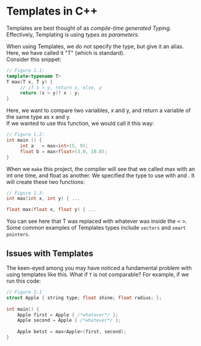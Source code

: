 # Templates in C++

Templates are best thought of as _compile-time generated Typing_.
Effectively, Templating is using _types as parameters_. 

When using Templates, we do not specify the type, but give it an alias. Here, we have called it "T" (which is standard).\
Consider this snippet:
```cpp
// Figure 1.1:
template<typename T>
T max(T x, T y) {
     // if x > y, return x, else, y 
     return (x > y)? x : y;
}
```
Here, we want to compare two variables, x and y, and return a variable of the same type as x and y.\
If we wanted to use this function, we would call it this way:
```cpp
// Figure 1.2:
int main () {
     int a   = max<int>(5, 9);
     float b = max<float>(3.0, 10.0);
}
```
When we `make` this project, the compiler will see that we called max with an int one time, and float as another. We specified the type to use with <int> and <float>. It will create these two functions:
```cpp
// Figure 1.3:
int max(int x, int y) { ...

float max(float x, float y) { ...
```
You can see here that T was replaced with whatever was inside the < >. Some common examples of Templates types include `vectors` and `smart pointers`. 

## Issues with Templates
  
The keen-eyed among you may have noticed a fundamental problem with using templates like this. What if `T` is not comparable? For example, if we run this code:
```cpp
// Figure 2.1
struct Apple { string type; float shine; float radius; }; 
	
int main() {
	Apple first = Apple { /*whatever*/ }; 
	Apple second = Apple { /*whatever*/ };
	
	Apple betst = max<Apple>(first, second);
}
```
